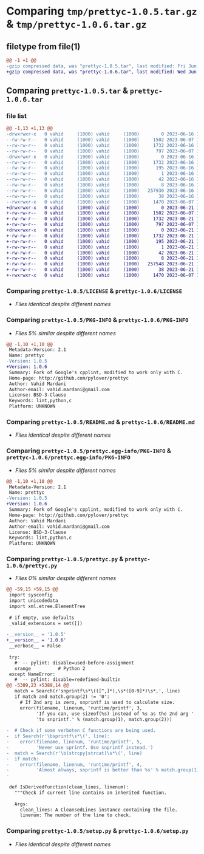 # Comparing `tmp/prettyc-1.0.5.tar.gz` & `tmp/prettyc-1.0.6.tar.gz`

## filetype from file(1)

```diff
@@ -1 +1 @@
-gzip compressed data, was "prettyc-1.0.5.tar", last modified: Fri Jun 16 19:39:20 2023, max compression
+gzip compressed data, was "prettyc-1.0.6.tar", last modified: Wed Jun 21 17:58:13 2023, max compression
```

## Comparing `prettyc-1.0.5.tar` & `prettyc-1.0.6.tar`

### file list

```diff
@@ -1,13 +1,13 @@
-drwxrwxr-x   0 vahid     (1000) vahid     (1000)        0 2023-06-16 19:39:20.145261 prettyc-1.0.5/
--rw-rw-r--   0 vahid     (1000) vahid     (1000)     1502 2023-06-07 13:06:43.000000 prettyc-1.0.5/LICENSE
--rw-rw-r--   0 vahid     (1000) vahid     (1000)     1732 2023-06-16 19:39:20.145261 prettyc-1.0.5/PKG-INFO
--rw-rw-r--   0 vahid     (1000) vahid     (1000)      797 2023-06-07 14:02:40.000000 prettyc-1.0.5/README.md
-drwxrwxr-x   0 vahid     (1000) vahid     (1000)        0 2023-06-16 19:39:20.145261 prettyc-1.0.5/prettyc.egg-info/
--rw-rw-r--   0 vahid     (1000) vahid     (1000)     1732 2023-06-16 19:39:20.000000 prettyc-1.0.5/prettyc.egg-info/PKG-INFO
--rw-rw-r--   0 vahid     (1000) vahid     (1000)      195 2023-06-16 19:39:20.000000 prettyc-1.0.5/prettyc.egg-info/SOURCES.txt
--rw-rw-r--   0 vahid     (1000) vahid     (1000)        1 2023-06-16 19:39:20.000000 prettyc-1.0.5/prettyc.egg-info/dependency_links.txt
--rw-rw-r--   0 vahid     (1000) vahid     (1000)       42 2023-06-16 19:39:20.000000 prettyc-1.0.5/prettyc.egg-info/entry_points.txt
--rw-rw-r--   0 vahid     (1000) vahid     (1000)        8 2023-06-16 19:39:20.000000 prettyc-1.0.5/prettyc.egg-info/top_level.txt
--rw-rw-r--   0 vahid     (1000) vahid     (1000)   257930 2023-06-16 19:38:04.000000 prettyc-1.0.5/prettyc.py
--rw-rw-r--   0 vahid     (1000) vahid     (1000)       38 2023-06-16 19:39:20.145261 prettyc-1.0.5/setup.cfg
--rwxrwxr-x   0 vahid     (1000) vahid     (1000)     1470 2023-06-07 13:01:31.000000 prettyc-1.0.5/setup.py
+drwxrwxr-x   0 vahid     (1000) vahid     (1000)        0 2023-06-21 17:58:13.260188 prettyc-1.0.6/
+-rw-rw-r--   0 vahid     (1000) vahid     (1000)     1502 2023-06-07 13:06:43.000000 prettyc-1.0.6/LICENSE
+-rw-rw-r--   0 vahid     (1000) vahid     (1000)     1732 2023-06-21 17:58:13.256188 prettyc-1.0.6/PKG-INFO
+-rw-rw-r--   0 vahid     (1000) vahid     (1000)      797 2023-06-07 14:02:40.000000 prettyc-1.0.6/README.md
+drwxrwxr-x   0 vahid     (1000) vahid     (1000)        0 2023-06-21 17:58:13.256188 prettyc-1.0.6/prettyc.egg-info/
+-rw-rw-r--   0 vahid     (1000) vahid     (1000)     1732 2023-06-21 17:58:13.000000 prettyc-1.0.6/prettyc.egg-info/PKG-INFO
+-rw-rw-r--   0 vahid     (1000) vahid     (1000)      195 2023-06-21 17:58:13.000000 prettyc-1.0.6/prettyc.egg-info/SOURCES.txt
+-rw-rw-r--   0 vahid     (1000) vahid     (1000)        1 2023-06-21 17:58:13.000000 prettyc-1.0.6/prettyc.egg-info/dependency_links.txt
+-rw-rw-r--   0 vahid     (1000) vahid     (1000)       42 2023-06-21 17:58:13.000000 prettyc-1.0.6/prettyc.egg-info/entry_points.txt
+-rw-rw-r--   0 vahid     (1000) vahid     (1000)        8 2023-06-21 17:58:13.000000 prettyc-1.0.6/prettyc.egg-info/top_level.txt
+-rw-rw-r--   0 vahid     (1000) vahid     (1000)   257548 2023-06-21 17:56:59.000000 prettyc-1.0.6/prettyc.py
+-rw-rw-r--   0 vahid     (1000) vahid     (1000)       38 2023-06-21 17:58:13.260188 prettyc-1.0.6/setup.cfg
+-rwxrwxr-x   0 vahid     (1000) vahid     (1000)     1470 2023-06-07 13:01:31.000000 prettyc-1.0.6/setup.py
```

### Comparing `prettyc-1.0.5/LICENSE` & `prettyc-1.0.6/LICENSE`

 * *Files identical despite different names*

### Comparing `prettyc-1.0.5/PKG-INFO` & `prettyc-1.0.6/PKG-INFO`

 * *Files 5% similar despite different names*

```diff
@@ -1,10 +1,10 @@
 Metadata-Version: 2.1
 Name: prettyc
-Version: 1.0.5
+Version: 1.0.6
 Summary: Fork of Google's cpplint, modified to work only with C.
 Home-page: http://github.com/pylover/prettyc
 Author: Vahid Mardani
 Author-email: vahid.mardani@gmail.com
 License: BSD-3-Clause
 Keywords: lint,python,c
 Platform: UNKNOWN
```

### Comparing `prettyc-1.0.5/README.md` & `prettyc-1.0.6/README.md`

 * *Files identical despite different names*

### Comparing `prettyc-1.0.5/prettyc.egg-info/PKG-INFO` & `prettyc-1.0.6/prettyc.egg-info/PKG-INFO`

 * *Files 5% similar despite different names*

```diff
@@ -1,10 +1,10 @@
 Metadata-Version: 2.1
 Name: prettyc
-Version: 1.0.5
+Version: 1.0.6
 Summary: Fork of Google's cpplint, modified to work only with C.
 Home-page: http://github.com/pylover/prettyc
 Author: Vahid Mardani
 Author-email: vahid.mardani@gmail.com
 License: BSD-3-Clause
 Keywords: lint,python,c
 Platform: UNKNOWN
```

### Comparing `prettyc-1.0.5/prettyc.py` & `prettyc-1.0.6/prettyc.py`

 * *Files 0% similar despite different names*

```diff
@@ -59,15 +59,15 @@
 import sysconfig
 import unicodedata
 import xml.etree.ElementTree
 
 # if empty, use defaults
 _valid_extensions = set([])
 
-__version__ = '1.0.5'
+__version__ = '1.0.6'
 __verbose__ = False
 
 try:
   #  -- pylint: disable=used-before-assignment
   xrange          # Python 2
 except NameError:
   #  -- pylint: disable=redefined-builtin
@@ -5389,23 +5389,14 @@
   match = Search(r'snprintf\s*\(([^,]*),\s*([0-9]*)\s*,', line)
   if match and match.group(2) != '0':
     # If 2nd arg is zero, snprintf is used to calculate size.
     error(filename, linenum, 'runtime/printf', 3,
           'If you can, use sizeof(%s) instead of %s as the 2nd arg '
           'to snprintf.' % (match.group(1), match.group(2)))
 
-  # Check if some verboten C functions are being used.
-  if Search(r'\bsprintf\s*\(', line):
-    error(filename, linenum, 'runtime/printf', 5,
-          'Never use sprintf. Use snprintf instead.')
-  match = Search(r'\b(strcpy|strcat)\s*\(', line)
-  if match:
-    error(filename, linenum, 'runtime/printf', 4,
-          'Almost always, snprintf is better than %s' % match.group(1))
-
 
 def IsDerivedFunction(clean_lines, linenum):
   """Check if current line contains an inherited function.
 
   Args:
     clean_lines: A CleansedLines instance containing the file.
     linenum: The number of the line to check.
```

### Comparing `prettyc-1.0.5/setup.py` & `prettyc-1.0.6/setup.py`

 * *Files identical despite different names*

